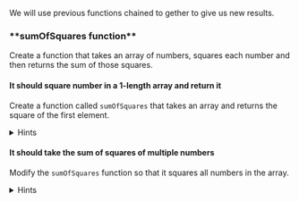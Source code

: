 <!--bl
    (filemeta
        (title "Combining Complex Functions")
    )
/bl-->
We will use previous functions chained to gether to give us new results.

### \*\*sumOfSquares function\*\*

Create a function that takes an array of numbers, squares each number and then returns the sum of those squares.

#### It should square number in a 1-length array and return it

Create a function called `sumOfSquares` that takes an array and returns the square of the first element.

<details><summary>Hints</summary>

Add sumOfSquares function with logic to square the first element of the parameter.

<details><summary>Code</summary>

**Example**

```javascript
    function sumOfSquares(_something_) {
        return square(?[0]);
    }

    return {
        sumOfSquares,
    };
```

</details>

</details>

#### It should take the sum of squares of multiple numbers

Modify the `sumOfSquares` function so that it squares all numbers in the array.

<details><summary>Hints</summary>

Add logic to square all numbers and return the sum (squareAll and sum might be useful to accomplish this)

<details><summary>Code</summary>

**Example**

```javascript
    function sumOfSquares(_something_) {
        return add(squareAll(?));
    }

    return {
        sumOfSquares,
    };
```

</details>

</details>

